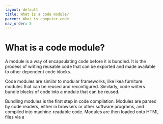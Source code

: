 ```yaml
---
layout: default
title: What is a code module?
parent: What is computer code
nav_order: 5
---
```


# What is a code module?

A module is a way of encapsulating code before it is bundled. It is the process of writing reusable code that can be exported and made available to other dependent code blocks.

Code modules are similar to modular frameworks, like Ikea furniture modules that can be reused and reconfigured. Similarly, code writers bundle blocks of code into a module that can be reused.

Bundling modules is the first step in code compilation. Modules are parsed by code readers, either in browsers or other software programs, and compiled into machine-readable code. Modules are then loaded onto HTML files via a <script> tag in the HTML file's metadata.

The code that many code writers create is not machine-readable. This blog gives you a good insight into the difference between [the difference between code writing and machine-readable-code](https://www.makeuseof.com/tag/what-is-coding/)

During the compilation of code in a module, if an error occurs, the errors are called compile-time errors. Once the application is read by a browser or any other code parser, it is called a run-time error because further errors may be discovered when the code runs on the environment that the end-user consumes the code.

Computer programmers and software engineers may have a higher skill set compared to web, mobile, or game developers, but all of us write computer code at different levels of expertise.

## What is the difference between code design patterns and a code module?

With JavaScript, the modularization of code before 2015 when the [ECMA Script 6, ECMA-6 or ES6 for JavaScript](https://en.wikipedia.org/wiki/ISO/IEC_646#ECMA-6) module was created to standardize code modules was with design patterns. There are so many different [JavaScript design patterns](https://www.digitalocean.com/community/tutorial_series/javascript-design-patterns) as this article demonstrates with a more technical explanation.

These are some of the design patterns, that I found easy to understand and that were common in the initial phases of the development of JavaScript before ECMA Script and a universal standard for writing JavaScript code emerged.

- __Global Variables__ A global variable or globals, is code written that can be accessed across all modules. They can be utilised and more dangerously overwritten in any part of the code in the project. When a problem occurs, it  is hard to debug, often leading to a confusing code-mesh called "spaghetti-code" as one set of functions used in another part of the code base gets tangled up and it is hard to untangle and figure out where the root cause of the problem lies. Common challenges with variables with a global scope are naming conflicts, security risks and debugging.

- __IIFEs__ Immediately Invoked Function Expressions, or iffies (iffy singular), as they are commonly termed, is an acronym coined by Ben Alman, who did not like the JavaScript design pattern called a self-executing anonymous function. As the function does not have a name (anonymous), the script is executed immediately which can throw multiple errors further down the line. A good article on the [technical aspects of an iffy](https://benalman.com/news/2010/11/immediately-invoked-function-expression/) by Alman, is worth referring to. Alman says his approach is to talk about an iffy, 'not in a I am right you are wrong kind of way' but to inform the reader. An amusing aside, is he admits to all of the information being 'wildly out of date' and his transference of interests from JavaScript to music.

- __AMDs__ - Asynchronous Module Definition - is a method by which code gets loaded on to a queue and is parsed. Asynchronous loading allows for smaller chunks of JavaScript files to be only as and when they are needed, improving performance when a user requests a webpage. This design pattern, allowed code writers to define what the code depended on to run. For example, if the code needs `node_modules` to run this dependency is defined by the writer somewhere in the codebase. A bundler today may automate this process, but when it started, this configuration could be manually written. The loading processes relied on an Application Programming Interface (API) call. The AMDJS, or, [AMD JavaScript API](https://github.com/amdjs/amdjs-api) defines each module and the code dependencies and then loads them on asynchronously, as the documentation more thoroughly explains.

- __CommonJS/ ServerJS__ is a code bundler that bundles code for both backend and front-end applications. Written by Kevin Dangoor,  a code writer with Mozilla 2009, it was initially named ServerJS. The vision was to build "cooler" stuff the spirit retained by the code maintainers as a [wiki on CommonJS](https://wiki.commonjs.org/wiki/CommonJS) says the intent of the group is to define a set of APIs that are useful both for non-web JavaScript implementations. More about this loose group of [CommonJS afficionadoes](https://www.blueskyonmars.com/2010/01/29/commonjs-the-first-year/) in this link from Dangoor.

- __UMDs__ - Universal Module Definition - uses a combination of AMDs and CommonJS as I was researching this further I stumbled upon [RIP Tutorials](https://riptutorial.com/javascript/example/16339/universal-module-definition--umd-) who describe UMDs much better as a pattern is used when a module needs to be imported by a number of different module loaders, the pattern itself, the tutorial explains uses an iffy, checks that the module loader (like AMD) has been loaded. Several module loaders can be loaded - so the iffy can check if both CommonJS and AMD have been loaded. The iffy, invokes a second (factory or utility) function that creates the module. RIP has a ChatGPT free search tool bar where it calls the Chat API to answer questions.

To further clarify, UMD is "a pattern used in JavaScript to create modules that can work in different environments, such as CommonJS, AMD, and the browser. It is a way to write code that can be used in different contexts without having to rewrite it. The UMD pattern is a combination of the CommonJS and AMD patterns. It checks if the module is being loaded in a CommonJS environment (such as Node.js) or an AMD environment (such as RequireJS), and if not, it creates a global variable that can be accessed from the browser," as explained by Chat.

This section demonstrates how JavaScript had no universal standards that could be followed.
## What is ECMA Script and ES6 - a code module or design pattern?

The European Computer Manufacturers' Association, [ECMA](https://en.wikipedia.org/wiki/Ecma_International), was formed in 1961 to standardise computer systems in Europe. It is a non-profit organisation that was involved in the first version of ES6 that described a universal standard to which JavaScript needed to conform to so that it was easy for browsers to parse.

Modern modularization of code patterns with ES6 and its updated versions follows the rules set by this organization. ECMAScript (ES) itself is neither a code module nor a design pattern, but a way to establish a standard for JavaScript, making it easily parsed across multiple and diverse systems and platforms.

In ES6, each JavaScript file is considered a module, enabling code modularization. The code within a file remains private unless explicitly exported and imported using the `export` and `import` keywords. While it is not a JavaScript design pattern, ES6 has syntax and grammar that need to be followed for JavaScript to be parsed correctly.

Browsers understand, with named imports of code fragments, that a file or module imported into a new file is available for use in the new file. This understanding is achieved through a bundling process called transpiling, performed by software packages like Webpack and Babel after receiving the JavaScript code.

Babel, on the other hand, is responsible for formatting modules bundled by Webpack or other bundlers back into a format required by individual browsers and their specific JavaScript parsing software. It is module-agnostic and can handle various module formats.

It's important to note that while code modules and design patterns are related to modularizing code and improving code organization, ECMAScript (ES6) is a standard that defines the syntax and features of the JavaScript language itself, promoting code modularity and providing guidelines for writing modular JavaScript code.

Module formatting with Babel turns any previous versions of ECMA script, prior to ES6 - as well as globals, iffys, AMDs and UMDs into their browser-compatible JavaScript.

Browsers like google/ Edge/ Safari/ Mozilla each has their own software in the browser that parses JavaScript. Babel will format modules that have been bundled by webpack back into the format required by each of these individual browsers and their software parsing requirements. It is module agnostic.
